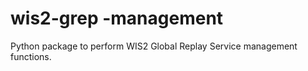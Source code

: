 # wis2-grep -management

Python package to perform WIS2 Global Replay Service management functions.
